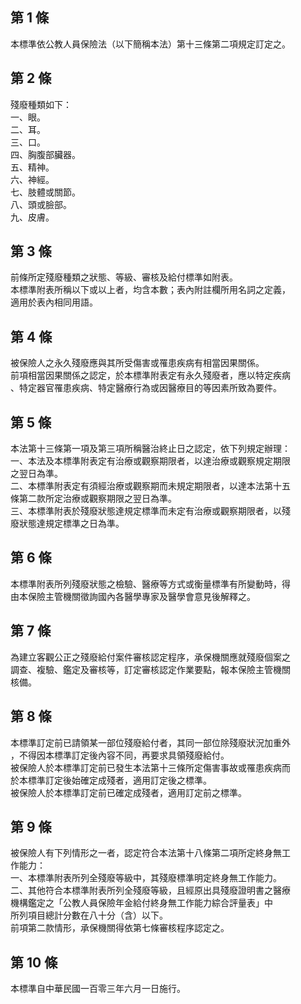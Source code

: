 第 1 條
-------
本標準依公教人員保險法（以下簡稱本法）第十三條第二項規定訂定之。

第 2 條
-------
殘廢種類如下：  
一、眼。  
二、耳。  
三、口。  
四、胸腹部臟器。  
五、精神。  
六、神經。  
七、肢體或關節。  
八、頭或臉部。  
九、皮膚。

第 3 條
-------
前條所定殘廢種類之狀態、等級、審核及給付標準如附表。  
本標準附表所稱以下或以上者，均含本數；表內附註欄所用名詞之定義，  
適用於表內相同用語。

第 4 條
-------
被保險人之永久殘廢應與其所受傷害或罹患疾病有相當因果關係。  
前項相當因果關係之認定，於本標準附表定有永久殘廢者，應以特定疾病  
、特定器官罹患疾病、特定醫療行為或因醫療目的等因素所致為要件。

第 5 條
-------
本法第十三條第一項及第三項所稱醫治終止日之認定，依下列規定辦理：  
一、本法及本標準附表定有治療或觀察期限者，以達治療或觀察規定期限  
    之翌日為準。  
二、本標準附表定有須經治療或觀察期而未規定期限者，以達本法第十五  
    條第二款所定治療或觀察期限之翌日為準。  
三、本標準附表於殘廢狀態達規定標準而未定有治療或觀察期限者，以殘  
    廢狀態達規定標準之日為準。

第 6 條
-------
本標準附表所列殘廢狀態之檢驗、醫療等方式或衡量標準有所變動時，得  
由本保險主管機關徵詢國內各醫學專家及醫學會意見後解釋之。

第 7 條
-------
為建立客觀公正之殘廢給付案件審核認定程序，承保機關應就殘廢個案之  
調查、複驗、鑑定及審核等，訂定審核認定作業要點，報本保險主管機關  
核備。

第 8 條
-------
本標準訂定前已請領某一部位殘廢給付者，其同一部位除殘廢狀況加重外  
，不得因本標準訂定後內容不同，再要求具領殘廢給付。  
被保險人於本標準訂定前已發生本法第十三條所定傷害事故或罹患疾病而  
於本標準訂定後始確定成殘者，適用訂定後之標準。  
被保險人於本標準訂定前已確定成殘者，適用訂定前之標準。

第 9 條
-------
被保險人有下列情形之一者，認定符合本法第十八條第二項所定終身無工  
作能力：  
一、本標準附表所列全殘廢等級中，其殘廢標準明定終身無工作能力。  
二、其他符合本標準附表所列全殘廢等級，且經原出具殘廢證明書之醫療  
    機構鑑定之「公教人員保險年金給付終身無工作能力綜合評量表」中  
    所列項目總計分數在八十分（含）以下。  
前項第二款情形，承保機關得依第七條審核程序認定之。

第 10 條
--------
本標準自中華民國一百零三年六月一日施行。

